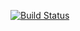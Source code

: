 [![Build Status](https://travis-ci.org/Pawlllosss/SeminarsAppBackend.svg?branch=master)](https://travis-ci.org/Pawlllosss/SeminarsAppBackend)